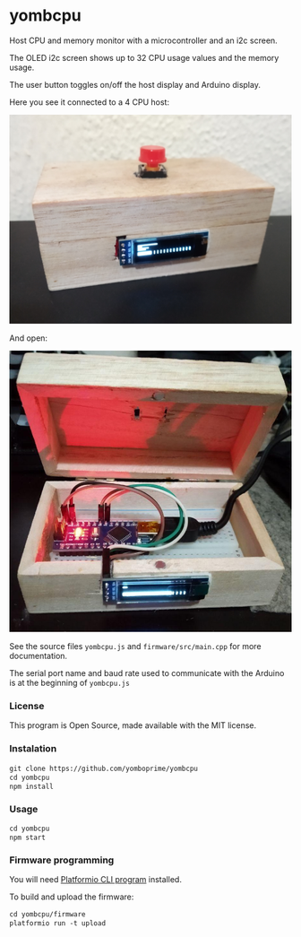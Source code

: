 # yombcpu
Host CPU and memory monitor with a microcontroller and an i2c screen.

The OLED i2c screen shows up to 32 CPU usage values and the memory usage.

The user button toggles on/off the host display and Arduino display.

Here you see it connected to a 4 CPU host:

![yombcpu](./Photo_YombCPU.png)

And open:

![yombcpu](./Photo2_YombCPU.png)

See the source files ```yombcpu.js``` and ```firmware/src/main.cpp``` for more documentation.

The serial port name and baud rate used to communicate with the Arduino is at the beginning of ```yombcpu.js```

### License

This program is Open Source, made available with the MIT license.

### Instalation

```
git clone https://github.com/yomboprime/yombcpu
cd yombcpu
npm install
```

### Usage

```
cd yombcpu
npm start
```

### Firmware programming

You will need [Platformio CLI program](https://docs.platformio.org/en/latest/core/installation.html) installed.

To build and upload the firmware:

```
cd yombcpu/firmware
platformio run -t upload
```
